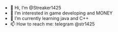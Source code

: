 - 👋 Hi, I’m @Streaker1425
- 👀 I’m interested in game developing and MONEY
- 🌱 I’m currently learning java and C++
- 📫 How to reach me: telegram @str1425
